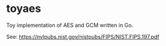 # toyaes


Toy implementation of AES and GCM written in Go.

See: https://nvlpubs.nist.gov/nistpubs/FIPS/NIST.FIPS.197.pdf
